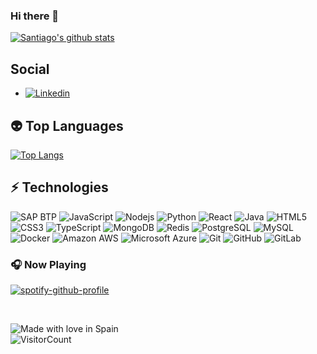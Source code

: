 ### Hi there 👋

[![Santiago's github stats](https://github-readme-stats.vercel.app/api?username=santiagogm1995&include_all_commits=true&count_private=true&show_icons=true&line_height=20&title_color=FFFFFF&icon_color=FFFFFF&text_color=FFFFFF&bg_color=0D1117)](https://github.com/anuraghazra/github-readme-stats)

## Social

- [![Linkedin](https://img.shields.io/badge/-Linkedin-black?style=flat-square&logo=Linkedin)](https://www.linkedin.com/in/santiago-gonzález-mota)

## :alien: Top Languages

[![Top Langs](https://github-readme-stats.vercel.app/api/top-langs/?username=santiagogm1995&layout=compact&title_color=FFFFFF&icon_color=FFFFFF&text_color=FFFFFF&bg_color=0D1117)](https://github.com/anuraghazra/github-readme-stats)

## ⚡ Technologies

![SAP BTP](https://img.shields.io/badge/-SAP%20Business%20Technology%20Platform-black?style=flat-square&logo=SAP)
![JavaScript](https://img.shields.io/badge/-JavaScript-black?style=flat-square&logo=javascript)
![Nodejs](https://img.shields.io/badge/-Nodejs-black?style=flat-square&logo=Node.js)
![Python](https://img.shields.io/badge/-Python-black?style=flat-square&logo=Python)
![React](https://img.shields.io/badge/-React-black?style=flat-square&logo=react)
![Java](https://img.shields.io/badge/-java-E34A86?style=flat-square&logo=java)
![HTML5](https://img.shields.io/badge/-HTML5-E34F26?style=flat-square&logo=html5&logoColor=white)
![CSS3](https://img.shields.io/badge/-CSS3-1572B6?style=flat-square&logo=css3)
![TypeScript](https://img.shields.io/badge/-TypeScript-007ACC?style=flat-square&logo=typescript)
![MongoDB](https://img.shields.io/badge/-MongoDB-black?style=flat-square&logo=mongodb)
![Redis](https://img.shields.io/badge/-Redis-black?style=flat-square&logo=Redis)
![PostgreSQL](https://img.shields.io/badge/-PostgreSQL-336791?style=flat-square&logo=postgresql)
![MySQL](https://img.shields.io/badge/-MySQL-black?style=flat-square&logo=mysql)
![Docker](https://img.shields.io/badge/-Docker-black?style=flat-square&logo=docker)
![Amazon AWS](https://img.shields.io/badge/Amazon%20AWS-232F3E?style=flat-square&logo=amazon-aws)
![Microsoft Azure](https://img.shields.io/badge/Microsoft%20Azure-232F7E?style=flat-square&logo=microsoft-azure)
![Git](https://img.shields.io/badge/-Git-black?style=flat-square&logo=git)
![GitHub](https://img.shields.io/badge/-GitHub-181717?style=flat-square&logo=github)
![GitLab](https://img.shields.io/badge/-GitLab-FCA121?style=flat-square&logo=gitlab)

### 🎧 Now Playing 

[![spotify-github-profile](https://spotify-github-profile.vercel.app/api/view?uid=u76tjyzj9e5wpyqpom127wivv&cover_image=true&theme=natemoo-re&bar_color=00fbff)](https://github.com/kittinan/spotify-github-profile)

<br/>

![Made with love in Spain](https://madewithlove.now.sh/es?heart=true)<br/>
![VisitorCount](https://profile-counter.glitch.me/santiagogm1995/count.svg)

